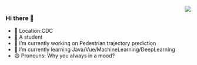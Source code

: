 <img align="right" src="https://github-readme-stats.vercel.app/api?username=SaoDiSengA&show_icons=true&icon_color=CE1D2D&text_color=718096&bg_color=ffffff&hide_title=true" />





### Hi there 👋
- 🤔 Location:CDC
- 💬 A student
- 🔭 I’m currently working on Pedestrian trajectory prediction
- 🌱 I’m currently learning Java/Vue/MachineLearning/DeepLearning
- 😄 Pronouns: Why you always in a mood?
<!-- - ⚡ Fun fact: ... -->
<!-- - 👯 I’m studying at TYUT -->
<!-- - 📫 How to reach me: ... -->
